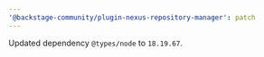 ```yaml
---
'@backstage-community/plugin-nexus-repository-manager': patch
---
```


Updated dependency `@types/node` to `18.19.67`.
